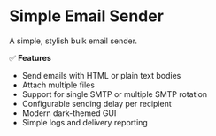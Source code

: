 # Simple Email Sender

A simple, stylish bulk email sender.

✅ **Features**
- Send emails with HTML or plain text bodies
- Attach multiple files
- Support for single SMTP or multiple SMTP rotation
- Configurable sending delay per recipient
- Modern dark-themed GUI
- Simple logs and delivery reporting
